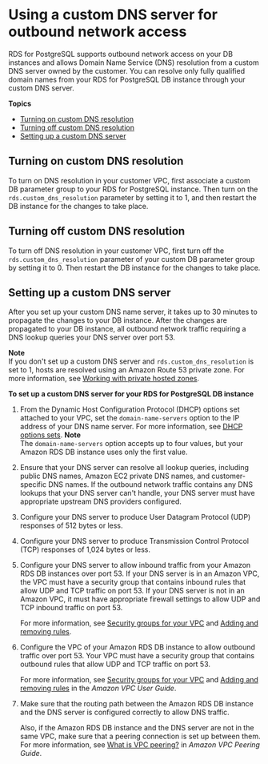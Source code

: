 # Using a custom DNS server for outbound network access<a name="Appendix.PostgreSQL.CommonDBATasks.CustomDNS"></a>

RDS for PostgreSQL supports outbound network access on your DB instances and allows Domain Name Service \(DNS\) resolution from a custom DNS server owned by the customer\. You can resolve only fully qualified domain names from your RDS for PostgreSQL DB instance through your custom DNS server\. 

**Topics**
+ [Turning on custom DNS resolution](#Appendix.PostgreSQL.CommonDBATasks.CustomDNS.Enable)
+ [Turning off custom DNS resolution](#Appendix.PostgreSQL.CommonDBATasks.CustomDNS.Disable)
+ [Setting up a custom DNS server](#Appendix.Oracle.CommonDBATasks.CustomDNS.Setup)

## Turning on custom DNS resolution<a name="Appendix.PostgreSQL.CommonDBATasks.CustomDNS.Enable"></a>

To turn on DNS resolution in your customer VPC, first associate a custom DB parameter group to your RDS for PostgreSQL instance\. Then turn on the `rds.custom_dns_resolution` parameter by setting it to 1, and then restart the DB instance for the changes to take place\. 

## Turning off custom DNS resolution<a name="Appendix.PostgreSQL.CommonDBATasks.CustomDNS.Disable"></a>

To turn off DNS resolution in your customer VPC, first turn off the `rds.custom_dns_resolution` parameter of your custom DB parameter group by setting it to 0\. Then restart the DB instance for the changes to take place\.

## Setting up a custom DNS server<a name="Appendix.Oracle.CommonDBATasks.CustomDNS.Setup"></a>

After you set up your custom DNS name server, it takes up to 30 minutes to propagate the changes to your DB instance\. After the changes are propagated to your DB instance, all outbound network traffic requiring a DNS lookup queries your DNS server over port 53\.

**Note**  
If you don't set up a custom DNS server and `rds.custom_dns_resolution` is set to 1, hosts are resolved using an Amazon Route 53 private zone\. For more information, see [Working with private hosted zones](https://docs.aws.amazon.com/Route53/latest/DeveloperGuide/hosted-zones-private.html)\.

**To set up a custom DNS server for your RDS for PostgreSQL DB instance**

1. From the Dynamic Host Configuration Protocol \(DHCP\) options set attached to your VPC, set the `domain-name-servers` option to the IP address of your DNS name server\. For more information, see [DHCP options sets](https://docs.aws.amazon.com/vpc/latest/userguide/VPC_DHCP_Options.html)\. 
**Note**  
The `domain-name-servers` option accepts up to four values, but your Amazon RDS DB instance uses only the first value\. 

1. Ensure that your DNS server can resolve all lookup queries, including public DNS names, Amazon EC2 private DNS names, and customer\-specific DNS names\. If the outbound network traffic contains any DNS lookups that your DNS server can't handle, your DNS server must have appropriate upstream DNS providers configured\. 

1. Configure your DNS server to produce User Datagram Protocol \(UDP\) responses of 512 bytes or less\. 

1. Configure your DNS server to produce Transmission Control Protocol \(TCP\) responses of 1,024 bytes or less\. 

1. Configure your DNS server to allow inbound traffic from your Amazon RDS DB instances over port 53\. If your DNS server is in an Amazon VPC, the VPC must have a security group that contains inbound rules that allow UDP and TCP traffic on port 53\. If your DNS server is not in an Amazon VPC, it must have appropriate firewall settings to allow UDP and TCP inbound traffic on port 53\. 

   For more information, see [Security groups for your VPC](https://docs.aws.amazon.com/vpc/latest/userguide/VPC_SecurityGroups.html) and [Adding and removing rules](https://docs.aws.amazon.com/vpc/latest/userguide/VPC_SecurityGroups.html#AddRemoveRules)\. 

1. Configure the VPC of your Amazon RDS DB instance to allow outbound traffic over port 53\. Your VPC must have a security group that contains outbound rules that allow UDP and TCP traffic on port 53\. 

   For more information, see [Security groups for your VPC](https://docs.aws.amazon.com/vpc/latest/userguide/VPC_SecurityGroups.html) and [Adding and removing rules](https://docs.aws.amazon.com/vpc/latest/userguide/VPC_SecurityGroups.html#AddRemoveRules) in the *Amazon VPC User Guide*\. 

1. Make sure that the routing path between the Amazon RDS DB instance and the DNS server is configured correctly to allow DNS traffic\. 

   Also, if the Amazon RDS DB instance and the DNS server are not in the same VPC, make sure that a peering connection is set up between them\. For more information, see [What is VPC peering?](https://docs.aws.amazon.com/vpc/latest/peering/Welcome.html) in *Amazon VPC Peering Guide*\. 
